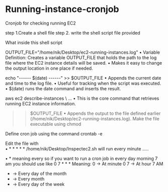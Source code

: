 # Running-instance-cronjob
Cronjob for checking running EC2

step 1.Create a shell file 
step 2. write the shell script file provided 
 
What inside this shell script 

OUTPUT_FILE="/home/nik/Desktop/ec2-running-instances.log"
•	Variable Definition: Creates a variable OUTPUT_FILE that holds the path to the log file where the EC2 instance details will be saved.
•	Makes it easy to change the output location in one place if needed.

echo "------ $(date) ------" >> $OUTPUT_FILE
•	Appends the current date and time to the log file.
•	Useful for tracking when the script was executed.
•	$(date) runs the date command and inserts the result.

aws ec2 describe-instances \ ...
•	This is the core command that retrieves running EC2 instance information.

>> $OUTPUT_FILE
•	Appends the output to the file defined earlier (/home/nik/Desktop/ec2-running-instances.log).
Make the file executable using chmod
 
Define cron job using the command crontab -e 
 
Edit the file with  
•	* * * * * /home/nik/Desktop/Inspectec2.sh 
will run every minute …..
 

•	* meaning every so  if you want to run a cron job in every day morning 7 am you should use like 
0 7 * * * 
Meaning:
0 → At minute 0
7 → At hour 7 AM
* → Every day of the month
* → Every month
* → Every day of the week


